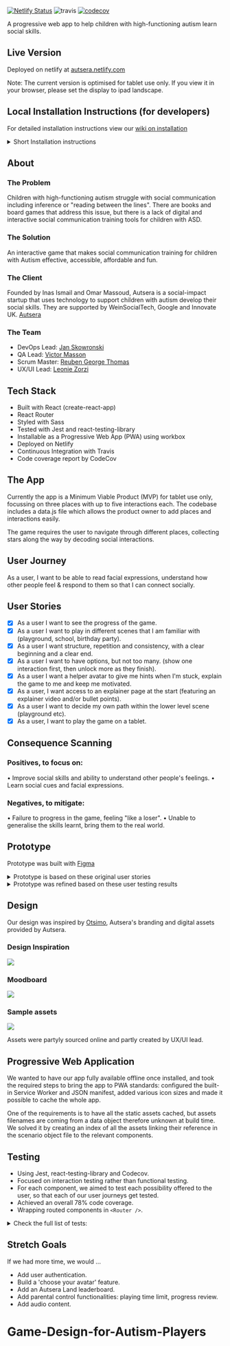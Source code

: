 [![Netlify Status](https://api.netlify.com/api/v1/badges/fd680fa0-964e-4a7b-80c5-dadaf5c80364/deploy-status)](https://app.netlify.com/sites/autsera/deploys) ![travis](https://travis-ci.com/crianonim/autsera.svg?branch=master) [![codecov](https://codecov.io/gh/crianonim/autsera/branch/master/graph/badge.svg)](https://codecov.io/gh/crianonim/autsera)

A progressive web app to help children with high-functioning autism learn social skills.  

## Live Version

Deployed on netlify at [autsera.netlify.com](https://autsera.netlify.com)

Note: The current version is optimised for tablet use only. If you view it in your browser, please set the display to ipad landscape.

## Local Installation Instructions (for developers)

For detailed installation instructions view our [wiki on installation](https://github.com/fac-17/Autsera/wiki/Installation)

<details>
<summary> Short Installation instructions </summary>
1. Clone this repo onto your local machine
```
git clone https://github.com/fac-17/Autsera.git
```

2. Install dependencies
```
npm i
```

3. Start local server

```
npm start
```

4. Open your browser to **localhost:3000**
5. Optional: run tests

```
npm test
```
</details>


## About

### The Problem
Children with high-functioning autism struggle with social communication including inference or "reading between the lines". There are books and board games that address this issue, but there is a lack of digital and interactive social communication training tools for children with ASD.

### The Solution
An interactive game that makes social communication training for children with Autism effective, accessible, affordable and fun.

### The Client
Founded by Inas Ismail and Omar Massoud, Autsera is a social-impact startup that uses technology to support children with autism develop their social skills. They are supported by WeinSocialTech, Google and Innovate UK.
[Autsera](https://www.autsera.io/)

### The Team
- DevOps Lead: [Jan Skowronski](https://github.com/crianonim)
- QA Lead: [Victor Masson](https://github.com/victormasson21)
- Scrum Master: [Reuben George Thomas](https://github.com/reubengt)
- UX/UI Lead: [Leonie Zorzi](https://github.com/LaLeonie)

## Tech Stack
* Built with React (create-react-app)
* React Router
* Styled with Sass
* Tested with Jest and react-testing-library
* Installable as a Progressive Web App (PWA) using workbox
* Deployed on Netlify
* Continuous Integration with Travis
* Code coverage report by CodeCov


## The App
Currently the app is a Minimum Viable Product (MVP) for tablet use only, focussing on three places with up to five interactions each. The codebase includes a data.js file which allows the product owner to add places and interactions easily.

The game requires the user to navigate through different places, collecting stars along the way by decoding social interactions.

## User Journey

As a user, I want to be able to read facial expressions, understand how other people feel & respond to them so that I can connect socially.

## User Stories

- [x] As a user I want to see the progress of the game.
- [x] As a user I want to play in different scenes that I am familiar with (playground, school, birthday party).
- [x] As a user I want structure, repetition and consistency, with a clear beginning and a clear end.
- [x] As a user I want to have options, but not too many. (show one interaction first, then unlock more as they finish).
- [x] As a user I want a helper avatar to give me hints when I'm stuck, explain the game to me and keep me motivated.
- [x] As a user, I want access to an explainer page at the start (featuring an explainer video and/or bullet points).
- [x] As a user I want to decide my own path within the lower level scene (playground etc).
- [x] As a user, I want to play the game on a tablet.

## Consequence Scanning
### Positives, to focus on:
• Improve social skills and ability to understand other people's feelings.
• Learn social cues and facial expressions.

### Negatives, to mitigate:
• Failure to progress in the game, feeling "like a loser".
• Unable to generalise the skills learnt, bring them to the real world.

## Prototype
Prototype was built with [Figma](https://www.figma.com/file/PdTO0F33I70uCgKALUClCc/Autsera-Prototype?node-id=80%3A159)

<details>
  <summary>Prototype is based on these original user stories</summary>
As a user, I want to ....

* be able to access instructions from the start screen
* be able to immediately start the game from the start screen
* go back to the onboarding screen after I've read the instructions
* be able to start the game from the instructions screen

* be able to go back to the onboarding screen
* see and interact with all the places I have access to
* see the progress on all places (stars)
* see new places automatically unlock when I have enough stars
* see a linear route between places that have been unlocked
* be able to go back to place I have already completed
* clearly see when a new place is available (for instance through glow, movement, sound)


* be able to navigate back to the map
* see how many stars are available to pick in this location
* see the progress so far (filled-in stars)
* be able to navigate to any of the interactions that are unlocked
* clearly see when a new interaction is available (for instance through glow, movement, sound)

* be presented with all the options for the interaction, and see them highlighted when correct
* be notified when all correct options are selected in the interaction and I completed the interaction
* be able to navigate back to the place
* start from scratch whenever I re-enter an interaction
* see the answers in a different order whenever I re-enter an interaction
* delete my progress on the interaction whenever I hit the Go Back button
* be awarded a star permanently when interaction is completed


* see a helper-avatar on the bottom of the screen
* get a reaction from the avatar (hint, motivation, etc) whenever I click it

* get instructions from the helper-avatar when I get to the map
* get a motivational phrase from the helper-avatar in regular intervals (i.e. how many stars do I need to unlock)
* get a new reaction from the helper-avatar (hint, motivation, etc) whenever I click on it.
* see indications from the helper-avatar on what to do next (interact with x or y)


* be shown feedback from the helper-avatar on every answer selection
* be able to click the helper-avatar for a hint.
* be able to see a hint when I select the wrong option.
</details>

<details>
  <summary>Prototype was refined based on these user testing results</summary>

* Users were very intuitive and quick in playing the game
* Users didn’t pause to read avatar text - trial and error approach rather than reading instructions Us
* Interaction screen: the fact that you could/should choose more then one answer wasn’t clear
* Users requested more complexity and features (particularly on map)
* Users suggested having animations
* Users were very keen to collect stars
* Suggestion of a video tutorial
* Avatar text was seen as unnecessary by some users
* When on the map, users click on the circle and not on the name
</details>

## Design  
Our design was inspired by [Otsimo](https://otsimo.com/en/), Autsera's branding and digital assets provided by Autsera.

### Design Inspiration
![](https://i.imgur.com/8W2nwUP.png)

### Moodboard
![](https://i.imgur.com/dgZoxyK.png)

### Sample assets
![](https://i.imgur.com/OS5aqyG.png)


Assets were partyly sourced online and partly created by UX/UI lead.


## Progressive Web Application

We wanted to have our app fully available offline once installed, and took the required steps to bring the app to PWA standards: configured the built-in Service Worker and JSON manifest, added various icon sizes and made it possible to cache the whole app.

One of the requirements is to have all the static assets cached, but assets filenames are coming from a data object therefore unknown at build time. We solved it by creating an index of all the assets linking their reference in the scenario object file to the relevant components.


## Testing

- Using Jest, react-testing-library and Codecov.
- Focused on interaction testing rather than functional testing.
- For each component, we aimed to test each possibility offered to the user, so that each of our user journeys get tested.
- Achieved an overall 78% code coverage.
- Wrapping routed components in `<Router />`.


<details>
  <summary>Check the full list of tests:</summary>
- **App**
App renders without crashing
User journey from initial App render
**404**
The 404 Page renders
- **RouterLink**
RouterLink renders
- **HelpPage**
The Help Page renders
The Pause Button renders
The Play Button renders

- **HomePage**
The HomePage should render
The HomePage should include the Buttons (both)
The HomePage should not include Continue buttons

- **StartButton**
startButton is rendered
startButton calls the passed in onClick function

- **MapPage**
The Map Page renders
MapPage includes a Go Back Button
MapPage includes a Playground Button
Places rendered on the map match places available on data
Locked places render with locked class
Click on locked place has no effect
**PlaceCircle**
if placeCircle renders when given a place
if placeCircle renders the text of the place correctly
if placeCircle renders the right link

- **Stars**
if it renders stars
if it renders stars correct number of filled stars
if it renders stars correct number of empty stars
if it renders stars correct number of  stars

- **PlacePage**
The Place Page renders
PlacePage has links to all interactions
Locked interactions render with locked class
**InteractionCircle**
The InteractionCircle renders
InteractionCircle includes the name of the interaction
InteractionCircle includes the link to the interaction

- **InteractionPage**
The Interaction Page renders
Game starts from scratch when user re-enters page
Selecting an answer changes the class to 'selected'
Test if there is a back button with correct link'
Test if setCompleted gets called with the right argument
if clicking on answer gives the right response from avatar
if clicking on avatar gives the right hint

- **Avatar**
Helper renders with the right text
Helper image appears when there is no speech provided
Helper component shows the helpText when clicked
if speechText and helpText both passed in -> helpText replaces speechText when helper is clicked
if speechText and helpText both passed in -> helpText stays visible after multiple clicks
speechText disappears after timeOut
helpText disappears after timeOut expires
</details>

## Stretch Goals
If we had more time, we would ...

* Add user authentication.
* Build a 'choose your avatar' feature.
* Add an Autsera Land leaderboard.
* Add parental control functionalities: playing time limit, progress review.
* Add audio content.
# Game-Design-for-Autism-Players
